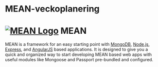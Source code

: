 # MEAN-veckoplanering
# [![MEAN Logo](http://mean.io/system/assets/img/logos/meanlogo.png)](http://mean.io/) MEAN

MEAN is a framework for an easy starting point with [MongoDB](https://www.mongodb.org/), [Node.js](http://www.nodejs.org/), [Express](http://expressjs.com/), and [AngularJS](https://angularjs.org/) based applications. It is designed to give you a quick and organized way to start developing MEAN based web apps with useful modules like Mongoose and Passport pre-bundled and configured.
